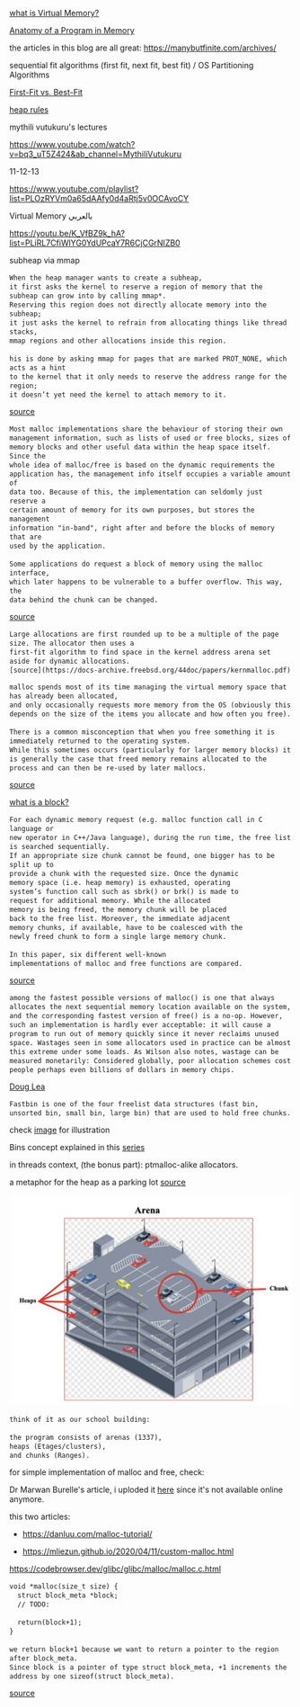 [what is Virtual Memory?](https://youtu.be/A9WLYbE0p-I)

[Anatomy of a Program in Memory](https://manybutfinite.com/post/anatomy-of-a-program-in-memory/)

the articles in this blog are all great: https://manybutfinite.com/archives/

sequential fit algorithms (first fit, next fit, best fit) / OS Partitioning Algorithms

[First-Fit vs. Best-Fit](https://courses.engr.illinois.edu/cs240/fa2020/notes/heapMemoryAllocation.html#:~:text=First%2Dfit%20is%20faster%2C%20allowing,every%20free%20block%20in%20memory)

[heap rules](https://azeria-labs.com/heap-exploitation-part-1-understanding-the-glibc-heap-implementation/)

mythili vutukuru's lectures

https://www.youtube.com/watch?v=bq3_uT5Z424&ab_channel=MythiliVutukuru

11-12-13

https://www.youtube.com/playlist?list=PLOzRYVm0a65dAAfy0d4aRtj5v0OCAvoCY

Virtual Memory بالعربي

https://youtu.be/K_VfBZ9k_hA?list=PLiRL7CfiWlYG0YdUPcaY7R6CjCGrNIZB0

subheap via mmap

```
When the heap manager wants to create a subheap, 
it first asks the kernel to reserve a region of memory that the subheap can grow into by calling mmap*.
Reserving this region does not directly allocate memory into the subheap;
it just asks the kernel to refrain from allocating things like thread stacks,
mmap regions and other allocations inside this region.

his is done by asking mmap for pages that are marked PROT_NONE, which acts as a hint 
to the kernel that it only needs to reserve the address range for the region;
it doesn’t yet need the kernel to attach memory to it.
``` 
[source](https://azeria-labs.com/heap-exploitation-part-1-understanding-the-glibc-heap-implementation/)


```
Most malloc implementations share the behaviour of storing their own
management information, such as lists of used or free blocks, sizes of
memory blocks and other useful data within the heap space itself. Since the
whole idea of malloc/free is based on the dynamic requirements the
application has, the management info itself occupies a variable amount of
data too. Because of this, the implementation can seldomly just reserve a
certain amount of memory for its own purposes, but stores the management
information "in-band", right after and before the blocks of memory that are
used by the application.

Some applications do request a block of memory using the malloc interface,
which later happens to be vulnerable to a buffer overflow. This way, the
data behind the chunk can be changed.
```
[source](http://phrack.org/issues/57/9.html)

```
Large allocations are first rounded up to be a multiple of the page size. The allocator then uses a
first-fit algorithm to find space in the kernel address arena set aside for dynamic allocations.
[source](https://docs-archive.freebsd.org/44doc/papers/kernmalloc.pdf)
``` 


```
malloc spends most of its time managing the virtual memory space that has already been allocated, 
and only occasionally requests more memory from the OS (obviously this depends on the size of the items you allocate and how often you free).

There is a common misconception that when you free something it is immediately returned to the operating system.
While this sometimes occurs (particularly for larger memory blocks) it is generally the case that freed memory remains allocated to the process and can then be re-used by later mallocs.
``` 
[source](https://stackoverflow.com/a/4703838)


[what is a block?](https://en.wikipedia.org/wiki/Block_(data_storage))


```
For each dynamic memory request (e.g. malloc function call in C language or
new operator in C++/Java language), during the run time, the free list is searched sequentially.
If an appropriate size chunk cannot be found, one bigger has to be split up to
provide a chunk with the requested size. Once the dynamic
memory space (i.e. heap memory) is exhausted, operating
system’s function call such as sbrk() or brk() is made to
request for additional memory. While the allocated
memory is being freed, the memory chunk will be placed
back to the free list. Moreover, the immediate adjacent
memory chunks, if available, have to be coalesced with the
newly freed chunk to form a single large memory chunk.

In this paper, six different well-known
implementations of malloc and free functions are compared.  
```
[source](https://web.archive.org/web/20010615063859id_/http://ksa.iit.edu:80/~cs/publications/LeeW2_May_2000.pdf)


```
among the fastest possible versions of malloc() is one that always allocates the next sequential memory location available on the system, and the corresponding fastest version of free() is a no-op. However, such an implementation is hardly ever acceptable: it will cause a program to run out of memory quickly since it never reclaims unused space. Wastages seen in some allocators used in practice can be almost this extreme under some loads. As Wilson also notes, wastage can be measured monetarily: Considered globally, poor allocation schemes cost people perhaps even billions of dollars in memory chips.
```
[Doug Lea](https://gee.cs.oswego.edu/dl/html/malloc.html)



```
Fastbin is one of the four freelist data structures (fast bin, unsorted bin, small bin, large bin) that are used to hold free chunks. 
```

check [image](https://blog.fxiao.me/how-to-heap/) for illustration


Bins concept explained in this [series](https://infosecwriteups.com/the-toddlers-introduction-to-heap-exploitation-part-2-d1f325b74286)


in threads context, (the bonus part): ptmalloc-alike allocators.

a metaphor for the heap as a parking lot [source](https://infosecwriteups.com/the-toddlers-introduction-to-heap-exploitation-part-1-515b3621e0e8)

![alt text](./imgs/arena_heap.png "heap as a parking lot")
```
think of it as our school building:

the program consists of arenas (1337),
heaps (Etages/clusters),
and chunks (Ranges). 
```

    

for simple implementation of malloc and free, check:

Dr Marwan Burelle's article, i uploded it [here](./Marwan_Burelle.pdf) since it's not available online anymore.

this two articles:
 - https://danluu.com/malloc-tutorial/

 - https://mliezun.github.io/2020/04/11/custom-malloc.html



https://codebrowser.dev/glibc/glibc/malloc/malloc.c.html


```
void *malloc(size_t size) {
  struct block_meta *block;
  // TODO: 

  return(block+1);
}

we return block+1 because we want to return a pointer to the region after block_meta.
Since block is a pointer of type struct block_meta, +1 increments the address by one sizeof(struct block_meta).
``` 
[source](https://danluu.com/malloc-tutorial/)


